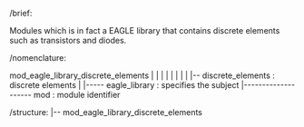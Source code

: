 /brief:

Modules which is in fact a EAGLE library that contains discrete elements such as transistors and diodes.

/nomenclature:

mod_eagle_library_discrete_elements
 |      |           |
 |      |           | 
 |      |           |-- discrete_elements  : discrete elements
 |      |----- eagle_library               : specifies the subject
 |-------------------- mod                 : module identifier

/structure:
  |-- mod_eagle_library_discrete_elements




